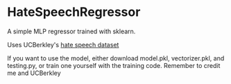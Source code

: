 # HateSpeechRegressor
A simple MLP regressor trained with sklearn.

Uses UCBerkley's [hate speech dataset](https://huggingface.co/datasets/ucberkeley-dlab/measuring-hate-speech)

If you want to use the model, either download model.pkl, vectorizer.pkl, and testing.py, or train one yourself with the training code. Remember to credit me and UCBerkley
